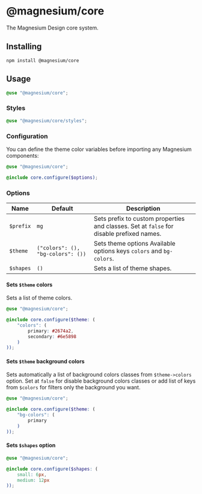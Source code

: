 # @magnesium/core

The Magnesium Design core system.

## Installing

```shell
npm install @magnesium/core
```

## Usage

```scss
@use "@magnesium/core";
```

### Styles

```scss
@use "@magnesium/core/styles";
```

### Configuration

You can define the theme color variables before importing any Magnesium components:

```scss
@use "@magnesium/core";

@include core.configure($options);
```

### Options

| Name      | Default                           | Description                                                                              |
|-----------|-----------------------------------|------------------------------------------------------------------------------------------|
| `$prefix` | `mg`                              | Sets prefix to custom properties and classes. Set at `false` for disable prefixed names. |
| `$theme`  | `("colors": (), "bg-colors": ())` | Sets theme options Available options keys `colors` and `bg-colors`.                      |
| `$shapes` | `()`                              | Sets a list of theme shapes.                                                             |                   

#### Sets `$theme` colors

Sets a list of theme colors.

```scss
@use "@magnesium/core";

@include core.configure($theme: (
    "colors": (
        primary: #2674a2,
        secondary: #6e5898
    )
));
```

#### Sets `$theme` background colors

Sets automatically a list of background colors classes from `$theme->colors` option. Set at `false` for disable
background colors classes or add list of keys from `$colors` for filters only the background you want.

```scss
@use "@magnesium/core";

@include core.configure($theme: (
    "bg-colors": (
        primary
    )
));
```

#### Sets `$shapes` option

```scss
@use "@magnesium/core";

@include core.configure($shapes: (
    small: 6px,
    medium: 12px
));
```



